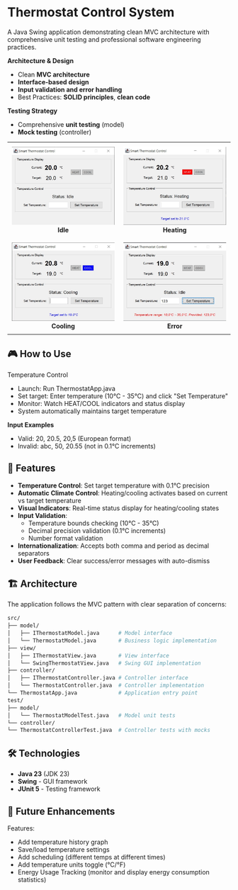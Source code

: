 # Thermostat Control System

A Java Swing application demonstrating clean MVC architecture with comprehensive unit testing and professional software engineering practices.

**Architecture & Design**

- Clean **MVC architecture**
- **Interface-based design**
- **Input validation and error handling**
- Best Practices: **SOLID principles**, **clean code**

**Testing Strategy**
- Comprehensive **unit testing** (model)
- **Mock testing** (controller)

<table align="center">
  <tr>
    <td align="center" style="padding: 10px;">
      <img src="img/idle.jpg" width="300"/><br/>
      <strong>Idle</strong>
    </td>
    <td align="center" style="padding: 10px;">
      <img src="img/heating.jpg" width="300"/><br/>
      <strong>Heating</strong>
    </td>
  </tr>
  <tr>
    <td align="center" style="padding: 10px;">
      <img src="img/cooling.jpg" width="300"/><br/>
      <strong>Cooling</strong>
    </td>
    <td align="center" style="padding: 10px;">
      <img src="img/error.jpg" width="300"/><br/>
      <strong>Error</strong>
    </td>
  </tr>
</table>

## 🎮 How to Use
Temperature Control

- Launch: Run ThermostatApp.java
- Set target: Enter temperature (10°C - 35°C) and click "Set Temperature"
- Monitor: Watch HEAT/COOL indicators and status display
- System automatically maintains target temperature

**Input Examples**

- Valid: 20, 20.5, 20,5 (European format)  
- Invalid: abc, 50, 20.55 (not in 0.1°C increments)  

## 🚀 Features

- **Temperature Control**: Set target temperature with 0.1°C precision
- **Automatic Climate Control**: Heating/cooling activates based on current vs target temperature
- **Visual Indicators**: Real-time status display for heating/cooling states
- **Input Validation**: 
  - Temperature bounds checking (10°C - 35°C)
  - Decimal precision validation (0.1°C increments)
  - Number format validation
- **Internationalization**: Accepts both comma and period as decimal separators
- **User Feedback**: Clear success/error messages with auto-dismiss

## 🏗️ Architecture

The application follows the MVC pattern with clear separation of concerns:  

```bash
src/  
├── model/  
│   ├── IThermostatModel.java      # Model interface  
│   └── ThermostatModel.java       # Business logic implementation  
├── view/  
│   ├── IThermostatView.java       # View interface  
│   └── SwingThermostatView.java   # Swing GUI implementation  
├── controller/  
│   ├── IThermostatController.java # Controller interface  
│   └── ThermostatController.java  # Controller implementation  
└── ThermostatApp.java             # Application entry point  
test/  
├── model/  
│   └── ThermostatModelTest.java   # Model unit tests  
└── controller/  
└── ThermostatControllerTest.java  # Controller tests with mocks  
```

## 🛠️ Technologies

- **Java 23** (JDK 23)
- **Swing** - GUI framework
- **JUnit 5** - Testing framework
  
## 🔮 Future Enhancements

Features:
- Add temperature history graph
- Save/load temperature settings
- Add scheduling (different temps at different times)
- Add temperature units toggle (°C/°F)
- Energy Usage Tracking (monitor and display energy consumption statistics)
